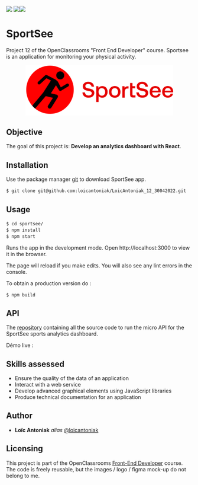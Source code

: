 <p>
    <a href="https://fr.reactjs.org/"><img src="https://img.shields.io/badge/MADE%20WITH-REACT-69dafb.svg"/></a>  <a href="https://recharts.org/en-US/"><img src="https://img.shields.io/badge/USES-RECHARTS-5ab7bf.svg"/></a><a href="https://sass-lang.com/"><img src="https://img.shields.io/badge/USES-SASS-cf649a.svg"/></a>
</p>

# SportSee

Project 12 of the OpenClassrooms "Front End Developer" course.
Sportsee is an application for monitoring your physical activity.

<p align="center">
    <img width="400" src="/src/assets/images/logo.png" alt="logo SportSee">
</p>

## Objective

The goal of this project is: **Develop an analytics dashboard with React**.

## Installation

Use the package manager [git](https://github.com/) to download SportSee app.

```bash
$ git clone git@github.com:loicantoniak/LoicAntoniak_12_30042022.git
```

## Usage

```bash
$ cd sportsee/
$ npm install
$ npm start
```

Runs the app in the development mode. Open http://localhost:3000 to view it in the browser.

The page will reload if you make edits. You will also see any lint errors in the console.

To obtain a production version do :

```bash
$ npm build
```

## API

The [repository](https://github.com/OpenClassrooms-Student-Center/P9-front-end-dashboard) containing all the source code to run the micro API for the SportSee sports analytics dashboard.

Démo live :

## Skills assessed

- Ensure the quality of the data of an application
- Interact with a web service
- Develop advanced graphical elements using JavaScript libraries
- Produce technical documentation for an application

## Author

- **Loïc Antoniak** _alias_ [@loicantoniak](https://github.com/loicantoniak)

## Licensing

This project is part of the OpenClassrooms [Front-End Developer](https://openclassrooms.com/fr/paths/314-developpeur-front-end) course. The code is freely reusable, but the images / logo / figma mock-up do not belong to me.
